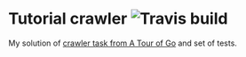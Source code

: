 # Tutorial crawler ![Travis build](https://travis-ci.org/amorgun/go-tour-crawler.svg?branch=master)
My solution of [crawler task from A Tour of Go](https://tour.golang.org/concurrency/10) and set of tests.
